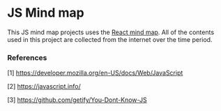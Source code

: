 # JS Mind map

This JS mind map projects uses the [React mind map](https://github.com/awehook/react-mindmap). All of the contents used in this project are collected from the internet over the time period.

### References

[1] https://developer.mozilla.org/en-US/docs/Web/JavaScript

[2] https://javascript.info/

[3] https://github.com/getify/You-Dont-Know-JS
